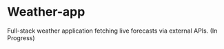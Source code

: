 # Weather-app
Full-stack weather application fetching live forecasts via external APIs. (In Progress)
